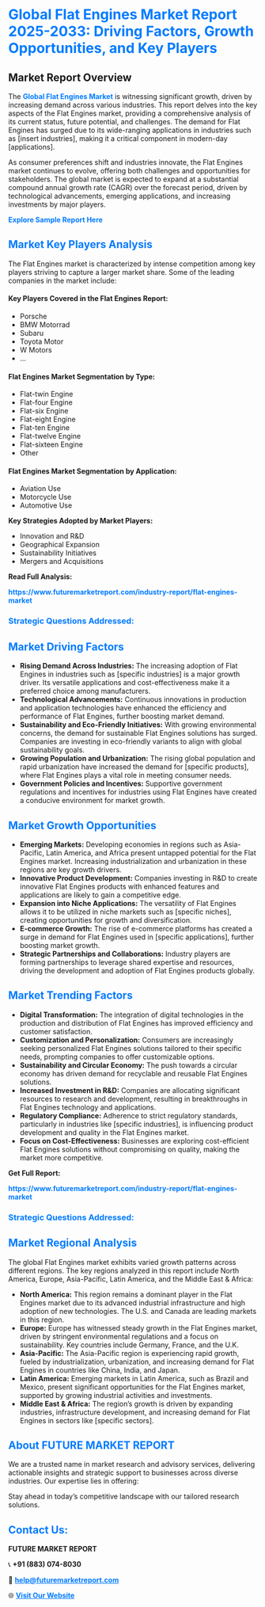 <h1 style="color: #007BFF;">Global Flat Engines Market Report 2025-2033: Driving Factors, Growth Opportunities, and Key Players</h1>

<section id="overview">
<h2>Market Report Overview</h2>
<p>The <a href="https://www.futuremarketreport.com/industry-report/flat-engines-market" style="color: #007BFF; text-decoration: none;"><strong>Global Flat Engines Market</strong></a> is witnessing significant growth, driven by increasing demand across various industries. This report delves into the key aspects of the Flat Engines market, providing a comprehensive analysis of its current status, future potential, and challenges. The demand for Flat Engines has surged due to its wide-ranging applications in industries such as [insert industries], making it a critical component in modern-day [applications].</p>
<p>As consumer preferences shift and industries innovate, the Flat Engines market continues to evolve, offering both challenges and opportunities for stakeholders. The global market is expected to expand at a substantial compound annual growth rate (CAGR) over the forecast period, driven by technological advancements, emerging applications, and increasing investments by major players.</p>
</section>

<section id="overview">
<p><a href="https://www.futuremarketreport.com/request-sample/reportId=102405" style="color: #007BFF; text-decoration: none;"><strong>Explore Sample Report Here</strong></a></p>
</section>

<section id="key-players">
<h2 style="color: #007BFF;">Market Key Players Analysis</h2>
<p>The Flat Engines market is characterized by intense competition among key players striving to capture a larger market share. Some of the leading companies in the market include:</p>
<h4>Key Players Covered in the Flat Engines Report:</h4>
<ul><li>Porsche</li><li>BMW Motorrad</li><li>Subaru</li><li>Toyota Motor</li><li>W Motors</li><li>...</li></ul>
<h4>Flat Engines Market Segmentation by Type:</h4>
<ul><li>Flat-twin Engine</li><li>Flat-four Engine</li><li>Flat-six Engine</li><li>Flat-eight Engine</li><li>Flat-ten Engine</li><li>Flat-twelve Engine</li><li>Flat-sixteen Engine</li><li>Other</li></ul>

<h4>Flat Engines Market Segmentation by Application:</h4>
<ul><li>Aviation Use</li><li>Motorcycle Use</li><li>Automotive Use</li></ul>
<p><strong>Key Strategies Adopted by Market Players:</strong></p>
<ul>
<li>Innovation and R&D</li>
<li>Geographical Expansion</li>
<li>Sustainability Initiatives</li>
<li>Mergers and Acquisitions</li>
</ul>
</section>

<section>
<p><strong>Read Full Analysis: </strong></p><a href="https://www.futuremarketreport.com/industry-report/flat-engines-market" style="color: #007BFF; text-decoration: none;"><strong>https://www.futuremarketreport.com/industry-report/flat-engines-market</strong></a>
<h3 style="color: #007BFF;">Strategic Questions Addressed:</h3>
</section>

<section id="driving-factors">
<h2 style="color: #007BFF;">Market Driving Factors</h2>
<ul>
<li><strong>Rising Demand Across Industries:</strong> The increasing adoption of Flat Engines in industries such as [specific industries] is a major growth driver. Its versatile applications and cost-effectiveness make it a preferred choice among manufacturers.</li>
<li><strong>Technological Advancements:</strong> Continuous innovations in production and application technologies have enhanced the efficiency and performance of Flat Engines, further boosting market demand.</li>
<li><strong>Sustainability and Eco-Friendly Initiatives:</strong> With growing environmental concerns, the demand for sustainable Flat Engines solutions has surged. Companies are investing in eco-friendly variants to align with global sustainability goals.</li>
<li><strong>Growing Population and Urbanization:</strong> The rising global population and rapid urbanization have increased the demand for [specific products], where Flat Engines plays a vital role in meeting consumer needs.</li>
<li><strong>Government Policies and Incentives:</strong> Supportive government regulations and incentives for industries using Flat Engines have created a conducive environment for market growth.</li>
</ul>
</section>

<section id="growth-opportunities">
<h2 style="color: #007BFF;">Market Growth Opportunities</h2>
<ul>
<li><strong>Emerging Markets:</strong> Developing economies in regions such as Asia-Pacific, Latin America, and Africa present untapped potential for the Flat Engines market. Increasing industrialization and urbanization in these regions are key growth drivers.</li>
<li><strong>Innovative Product Development:</strong> Companies investing in R&D to create innovative Flat Engines products with enhanced features and applications are likely to gain a competitive edge.</li>
<li><strong>Expansion into Niche Applications:</strong> The versatility of Flat Engines allows it to be utilized in niche markets such as [specific niches], creating opportunities for growth and diversification.</li>
<li><strong>E-commerce Growth:</strong> The rise of e-commerce platforms has created a surge in demand for Flat Engines used in [specific applications], further boosting market growth.</li>
<li><strong>Strategic Partnerships and Collaborations:</strong> Industry players are forming partnerships to leverage shared expertise and resources, driving the development and adoption of Flat Engines products globally.</li>
</ul>
</section>

<section id="trending-factors">
<h2 style="color: #007BFF;">Market Trending Factors</h2>
<ul>
<li><strong>Digital Transformation:</strong> The integration of digital technologies in the production and distribution of Flat Engines has improved efficiency and customer satisfaction.</li>
<li><strong>Customization and Personalization:</strong> Consumers are increasingly seeking personalized Flat Engines solutions tailored to their specific needs, prompting companies to offer customizable options.</li>
<li><strong>Sustainability and Circular Economy:</strong> The push towards a circular economy has driven demand for recyclable and reusable Flat Engines solutions.</li>
<li><strong>Increased Investment in R&D:</strong> Companies are allocating significant resources to research and development, resulting in breakthroughs in Flat Engines technology and applications.</li>
<li><strong>Regulatory Compliance:</strong> Adherence to strict regulatory standards, particularly in industries like [specific industries], is influencing product development and quality in the Flat Engines market.</li>
<li><strong>Focus on Cost-Effectiveness:</strong> Businesses are exploring cost-efficient Flat Engines solutions without compromising on quality, making the market more competitive.</li>
</ul>
</section>

<section>
<p><strong>Get Full Report: </strong></p><a href="https://www.futuremarketreport.com/industry-report/flat-engines-market" style="color: #007BFF; text-decoration: none;"><strong>https://www.futuremarketreport.com/industry-report/flat-engines-market</strong></a>
<h3 style="color: #007BFF;">Strategic Questions Addressed:</h3>
</section>


<section id="regional-analysis">
<h2 style="color: #007BFF;">Market Regional Analysis</h2>
<p>The global Flat Engines market exhibits varied growth patterns across different regions. The key regions analyzed in this report include North America, Europe, Asia-Pacific, Latin America, and the Middle East & Africa:</p>
<ul>
<li><strong>North America:</strong> This region remains a dominant player in the Flat Engines market due to its advanced industrial infrastructure and high adoption of new technologies. The U.S. and Canada are leading markets in this region.</li>
<li><strong>Europe:</strong> Europe has witnessed steady growth in the Flat Engines market, driven by stringent environmental regulations and a focus on sustainability. Key countries include Germany, France, and the U.K.</li>
<li><strong>Asia-Pacific:</strong> The Asia-Pacific region is experiencing rapid growth, fueled by industrialization, urbanization, and increasing demand for Flat Engines in countries like China, India, and Japan.</li>
<li><strong>Latin America:</strong> Emerging markets in Latin America, such as Brazil and Mexico, present significant opportunities for the Flat Engines market, supported by growing industrial activities and investments.</li>
<li><strong>Middle East & Africa:</strong> The region’s growth is driven by expanding industries, infrastructure development, and increasing demand for Flat Engines in sectors like [specific sectors].</li>
</ul>
</section>

<footer>
<h2 style="color: #007BFF;">About FUTURE MARKET REPORT</h2>
<p>We are a trusted name in market research and advisory services, delivering actionable insights and strategic support to businesses across diverse industries. Our expertise lies in offering:</p>

<p>Stay ahead in today’s competitive landscape with our tailored research solutions.</p>

<h2 style="color: #007BFF;">Contact Us:</h2>
<p><strong>FUTURE MARKET REPORT</strong></p>
<p>📞 <strong>+91 (883) 074-8030</strong></p>
<p>📧 <strong><a href="mailto:help@futuremarketreport.com" style="color: #007BFF;">help@futuremarketreport.com</a></strong></p>
<p>🌐 <strong><a href="https://www.futuremarketreport.com/" style="color: #007BFF;">Visit Our Website</a></strong></p>
</footer>